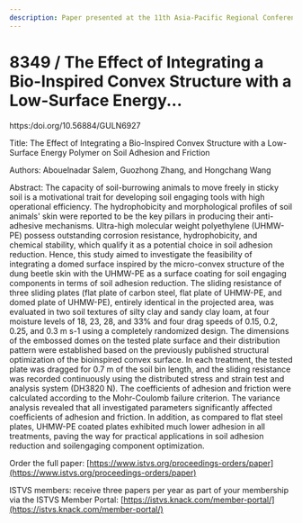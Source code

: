 ```yaml
---
description: Paper presented at the 11th Asia-Pacific Regional Conference of the ISTVS
---
```


# 8349 / The Effect of Integrating a Bio-Inspired Convex Structure with a Low-Surface Energy...

https:/doi.org/10.56884/GULN6927

Title: The Effect of Integrating a Bio-Inspired Convex Structure with a Low-Surface Energy Polymer on Soil Adhesion and Friction

Authors: Abouelnadar Salem, Guozhong Zhang, and Hongchang Wang

Abstract: The capacity of soil-burrowing animals to move freely in sticky soil is a motivational trait for developing soil engaging tools with high operational efficiency. The hydrophobicity and morphological profiles of soil animals' skin were reported to be the key pillars in producing their anti-adhesive mechanisms. Ultra-high molecular weight polyethylene (UHMW-PE) possess outstanding corrosion resistance, hydrophobicity, and chemical stability, which qualify it as a potential choice in soil adhesion reduction. Hence, this study aimed to investigate the feasibility of integrating a domed surface inspired by the micro-convex structure of the dung beetle skin with the UHMW-PE as a surface coating for soil engaging components in terms of soil adhesion reduction. The sliding resistance of three sliding plates (flat plate of carbon steel, flat plate of UHMW-PE, and domed plate of UHMW-PE), entirely identical in the projected area, was evaluated in two soil textures of silty clay and sandy clay loam, at four moisture levels of 18, 23, 28, and 33% and four drag speeds of 0.15, 0.2, 0.25, and 0.3 m s-1 using a completely randomized design. The dimensions of the embossed domes on the tested plate surface and their distribution pattern were established based on the previously published structural optimization of the bioinspired convex surface. In each treatment, the tested plate was dragged for 0.7 m of the soil bin length, and the sliding resistance was recorded continuously using the distributed stress and strain test and analysis system (DH3820 N). The coefficients of adhesion and friction were calculated according to the Mohr-Coulomb failure criterion. The variance analysis revealed that all investigated parameters significantly affected coefficients of adhesion and friction. In addition, as compared to flat steel plates, UHMW-PE coated plates exhibited much lower adhesion in all treatments, paving the way for practical applications in soil adhesion reduction and soilengaging component optimization.

Order the full paper: [https://www.istvs.org/proceedings-orders/paper](https://www.istvs.org/proceedings-orders/paper)

ISTVS members: receive three papers per year as part of your membership via the ISTVS Member Portal: [https://istvs.knack.com/member-portal/](https://istvs.knack.com/member-portal/)

